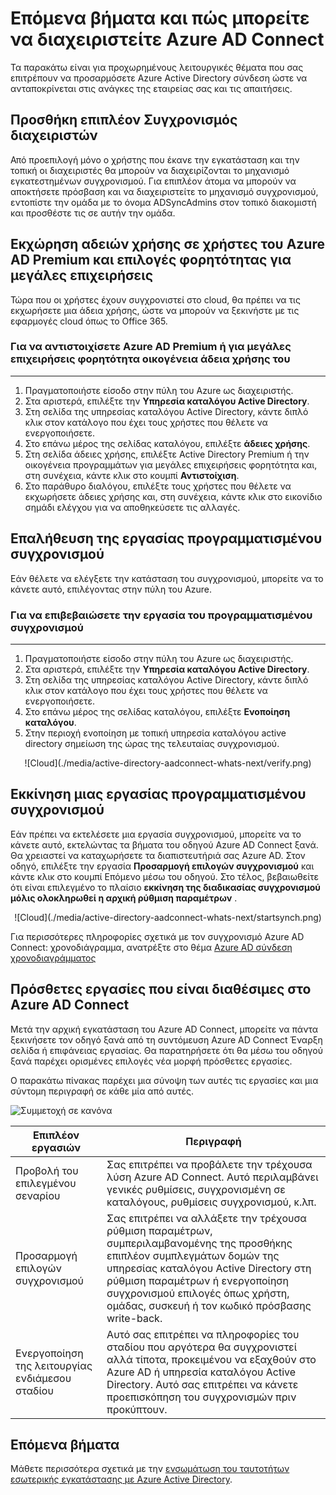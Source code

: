 <properties
    pageTitle="Azure AD Connect: Επόμενα βήματα και πώς μπορείτε να διαχειριστείτε Azure AD Connect | Microsoft Azure"
    description="Μάθετε πώς μπορείτε να επεκτείνετε την προεπιλεγμένη ρύθμιση παραμέτρων εργασιών και λειτουργίας για Azure AD Connect."
    services="active-directory"
    documentationCenter=""
    authors="billmath"
    manager="femila"
    editor="curtand"/>

<tags
    ms.service="active-directory"
    ms.workload="identity"
    ms.tgt_pltfrm="na"
    ms.devlang="na"
    ms.topic="article"
    ms.date="08/08/2016"
    ms.author="billmath"/>

# <a name="next-steps-and-how-to-manage-azure-ad-connect"></a>Επόμενα βήματα και πώς μπορείτε να διαχειριστείτε Azure AD Connect
Τα παρακάτω είναι για προχωρημένους λειτουργικές θέματα που σας επιτρέπουν να προσαρμόσετε Azure Active Directory σύνδεση ώστε να ανταποκρίνεται στις ανάγκες της εταιρείας σας και τις απαιτήσεις.  

## <a name="add-additional-sync-administrators"></a>Προσθήκη επιπλέον Συγχρονισμός διαχειριστών
Από προεπιλογή μόνο ο χρήστης που έκανε την εγκατάσταση και την τοπική οι διαχειριστές θα μπορούν να διαχειρίζονται το μηχανισμό εγκατεστημένων συγχρονισμού. Για επιπλέον άτομα να μπορούν να αποκτήσετε πρόσβαση και να διαχειριστείτε το μηχανισμό συγχρονισμού, εντοπίστε την ομάδα με το όνομα ADSyncAdmins στον τοπικό διακομιστή και προσθέστε τις σε αυτήν την ομάδα.

## <a name="assigning-licenses-to-azure-ad-premium-and-enterprise-mobility-users"></a>Εκχώρηση αδειών χρήσης σε χρήστες του Azure AD Premium και επιλογές φορητότητας για μεγάλες επιχειρήσεις

Τώρα που οι χρήστες έχουν συγχρονιστεί στο cloud, θα πρέπει να τις εκχωρήσετε μια άδεια χρήσης, ώστε να μπορούν να ξεκινήστε με τις εφαρμογές cloud όπως το Office 365.

### <a name="to-assign-an-azure-ad-premium-or-enterprise-mobility-suite-license"></a>Για να αντιστοιχίσετε Azure AD Premium ή για μεγάλες επιχειρήσεις φορητότητα οικογένεια άδεια χρήσης του
--------------------------------------------------------------------------------
1. Πραγματοποιήστε είσοδο στην πύλη του Azure ως διαχειριστής.
2. Στα αριστερά, επιλέξτε την **Υπηρεσία καταλόγου Active Directory**.
3. Στη σελίδα της υπηρεσίας καταλόγου Active Directory, κάντε διπλό κλικ στον κατάλογο που έχει τους χρήστες που θέλετε να ενεργοποιήσετε.
4. Στο επάνω μέρος της σελίδας καταλόγου, επιλέξτε **άδειες χρήσης**.
5. Στη σελίδα άδειες χρήσης, επιλέξτε Active Directory Premium ή την οικογένεια προγραμμάτων για μεγάλες επιχειρήσεις φορητότητα και, στη συνέχεια, κάντε κλικ στο κουμπί **Αντιστοίχιση**.
6. Στο παράθυρο διαλόγου, επιλέξτε τους χρήστες που θέλετε να εκχωρήσετε άδειες χρήσης και, στη συνέχεια, κάντε κλικ στο εικονίδιο σημάδι ελέγχου για να αποθηκεύσετε τις αλλαγές.


## <a name="verifying-the-scheduled-synchronization-task"></a>Επαλήθευση της εργασίας προγραμματισμένου συγχρονισμού
Εάν θέλετε να ελέγξετε την κατάσταση του συγχρονισμού, μπορείτε να το κάνετε αυτό, επιλέγοντας στην πύλη του Azure.

### <a name="to-verify-the-scheduled-synchronization-task"></a>Για να επιβεβαιώσετε την εργασία του προγραμματισμένου συγχρονισμού
--------------------------------------------------------------------------------
1. Πραγματοποιήστε είσοδο στην πύλη του Azure ως διαχειριστής.
2. Στα αριστερά, επιλέξτε την **Υπηρεσία καταλόγου Active Directory**.
3. Στη σελίδα της υπηρεσίας καταλόγου Active Directory, κάντε διπλό κλικ στον κατάλογο που έχει τους χρήστες που θέλετε να ενεργοποιήσετε.
4. Στο επάνω μέρος της σελίδας καταλόγου, επιλέξτε **Ενοποίηση καταλόγου**.
5. Στην περιοχή ενοποίηση με τοπική υπηρεσία καταλόγου active directory σημείωση της ώρας της τελευταίας συγχρονισμού.

<center>![Cloud](./media/active-directory-aadconnect-whats-next/verify.png)</center>

## <a name="starting-a-scheduled-synchronization-task"></a>Εκκίνηση μιας εργασίας προγραμματισμένου συγχρονισμού
Εάν πρέπει να εκτελέσετε μια εργασία συγχρονισμού, μπορείτε να το κάνετε αυτό, εκτελώντας τα βήματα του οδηγού Azure AD Connect ξανά.  Θα χρειαστεί να καταχωρήσετε τα διαπιστευτήριά σας Azure AD.  Στον οδηγό, επιλέξτε την εργασία **Προσαρμογή επιλογών συγχρονισμού** και κάντε κλικ στο κουμπί Επόμενο μέσω του οδηγού. Στο τέλος, βεβαιωθείτε ότι είναι επιλεγμένο το πλαίσιο **εκκίνηση της διαδικασίας συγχρονισμού μόλις ολοκληρωθεί η αρχική ρύθμιση παραμέτρων** .

<center>![Cloud](./media/active-directory-aadconnect-whats-next/startsynch.png)</center>

Για περισσότερες πληροφορίες σχετικά με τον συγχρονισμό Azure AD Connect: χρονοδιάγραμμα, ανατρέξτε στο θέμα [Azure AD σύνδεση χρονοδιαγράμματος](active-directory-aadconnectsync-feature-scheduler.md)


## <a name="additional-tasks-available-in-azure-ad-connect"></a>Πρόσθετες εργασίες που είναι διαθέσιμες στο Azure AD Connect
Μετά την αρχική εγκατάσταση του Azure AD Connect, μπορείτε να πάντα ξεκινήσετε τον οδηγό ξανά από τη συντόμευση Azure AD Connect Έναρξη σελίδα ή επιφάνειας εργασίας.  Θα παρατηρήσετε ότι θα μέσω του οδηγού ξανά παρέχει ορισμένες επιλογές νέα μορφή πρόσθετες εργασίες.  

Ο παρακάτω πίνακας παρέχει μια σύνοψη των αυτές τις εργασίες και μια σύντομη περιγραφή σε κάθε μία από αυτές.

![Συμμετοχή σε κανόνα](./media/active-directory-aadconnect-whats-next/addtasks.png)


Επιπλέον εργασιών | Περιγραφή
------------- | ------------- |
Προβολή του επιλεγμένου σεναρίου  |Σας επιτρέπει να προβάλετε την τρέχουσα λύση Azure AD Connect.  Αυτό περιλαμβάνει γενικές ρυθμίσεις, συγχρονισμένη σε καταλόγους, ρυθμίσεις συγχρονισμού, κ.λπ.
Προσαρμογή επιλογών συγχρονισμού | Σας επιτρέπει να αλλάξετε την τρέχουσα ρύθμιση παραμέτρων, συμπεριλαμβανομένης της προσθήκης επιπλέον συμπλεγμάτων δομών της υπηρεσίας καταλόγου Active Directory στη ρύθμιση παραμέτρων ή ενεργοποίηση συγχρονισμού επιλογές όπως χρήστη, ομάδας, συσκευή ή τον κωδικό πρόσβασης write-back.
Ενεργοποίηση της λειτουργίας ενδιάμεσου σταδίου |  Αυτό σας επιτρέπει να πληροφορίες του σταδίου που αργότερα θα συγχρονιστεί αλλά τίποτα, προκειμένου να εξαχθούν στο Azure AD ή υπηρεσία καταλόγου Active Directory.  Αυτό σας επιτρέπει να κάνετε προεπισκόπηση του συγχρονισμών πριν προκύπτουν.

## <a name="next-steps"></a>Επόμενα βήματα
Μάθετε περισσότερα σχετικά με την [ενσωμάτωση του ταυτοτήτων εσωτερικής εγκατάστασης με Azure Active Directory](active-directory-aadconnect.md).
